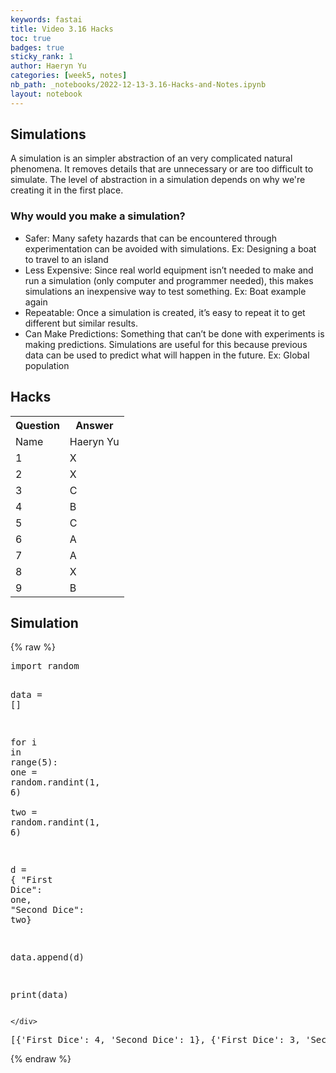 ```yaml
---
keywords: fastai
title: Video 3.16 Hacks
toc: true 
badges: true
sticky_rank: 1
author: Haeryn Yu
categories: [week5, notes]
nb_path: _notebooks/2022-12-13-3.16-Hacks-and-Notes.ipynb
layout: notebook
---
```


<!--
#################################################
### THIS FILE WAS AUTOGENERATED! DO NOT EDIT! ###
#################################################
# file to edit: _notebooks/2022-12-13-3.16-Hacks-and-Notes.ipynb
-->

<div class="container" id="notebook-container">
        
<div class="cell border-box-sizing text_cell rendered"><div class="inner_cell">
<div class="text_cell_render border-box-sizing rendered_html">
<h2 id="Simulations">Simulations<a class="anchor-link" href="#Simulations"> </a></h2><p>A simulation is an simpler abstraction of an very complicated natural phenomena. It removes details that are unnecessary or are too difficult to simulate. The level of abstraction in a simulation depends on why we're creating it in the first place.</p>
<h3 id="Why-would-you-make-a-simulation?">Why would you make a simulation?<a class="anchor-link" href="#Why-would-you-make-a-simulation?"> </a></h3><ul>
<li>Safer: Many safety hazards that can be encountered through experimentation can be avoided with simulations. Ex: Designing a boat to travel to an island</li>
<li>Less Expensive: Since real world equipment isn’t needed to make and run a simulation (only computer and programmer needed), this makes simulations an inexpensive way to test something. Ex: Boat example again</li>
<li>Repeatable: Once a simulation is created, it’s easy to repeat it to get different but similar results.</li>
<li>Can Make Predictions: Something that can’t be done with experiments is making predictions. Simulations are useful for this because previous data can be used to predict what will happen in the future. Ex: Global population</li>
</ul>

</div>
</div>
</div>
<div class="cell border-box-sizing text_cell rendered"><div class="inner_cell">
<div class="text_cell_render border-box-sizing rendered_html">
<h2 id="Hacks">Hacks<a class="anchor-link" href="#Hacks"> </a></h2><table>
  <tr>
   <th>Question</th>
   <th>Answer</th>
  </tr>

 <tr>
    <td>Name</td>
    <td>Haeryn Yu</td>
  </tr>

  <tr>
    <td>1</td>
    <td>X</td>
  </tr>

  <tr>
    <td>2</td>
    <td>X</td>
  </tr>

  <tr>
    <td>3</td>
    <td>C</td>
  </tr>

  <tr>
    <td>4</td>
    <td>B</td>
  </tr>

  <tr>
    <td>5</td>
    <td>C</td>
  </tr>

  <tr>
    <td>6</td>
    <td>A</td>
  </tr>

  <tr>
    <td>7</td>
    <td>A</td>
  </tr>

  <tr>
    <td>8</td>
    <td>X</td>
  </tr>

  <tr>
    <td>9</td>
    <td>B</td>
  </tr>
</table>
</div>
</div>
</div>
<div class="cell border-box-sizing text_cell rendered"><div class="inner_cell">
<div class="text_cell_render border-box-sizing rendered_html">
<h2 id="Simulation">Simulation<a class="anchor-link" href="#Simulation"> </a></h2>
</div>
</div>
</div>
    {% raw %}
    
<div class="cell border-box-sizing code_cell rendered">
<div class="input">

<div class="inner_cell">
    <div class="input_area">
<div class=" highlight hl-ipython3"><pre><span></span><span class="kn">import</span> <span class="nn">random</span>

<span class="n">data</span> <span class="o">=</span> <span class="p">[]</span>

<span class="k">for</span> <span class="n">i</span> <span class="ow">in</span> <span class="nb">range</span><span class="p">(</span><span class="mi">5</span><span class="p">):</span>
  <span class="n">one</span> <span class="o">=</span> <span class="n">random</span><span class="o">.</span><span class="n">randint</span><span class="p">(</span><span class="mi">1</span><span class="p">,</span> <span class="mi">6</span><span class="p">)</span>  
  <span class="n">two</span> <span class="o">=</span> <span class="n">random</span><span class="o">.</span><span class="n">randint</span><span class="p">(</span><span class="mi">1</span><span class="p">,</span> <span class="mi">6</span><span class="p">)</span>

  <span class="n">d</span> <span class="o">=</span> <span class="p">{</span> <span class="s2">&quot;First Dice&quot;</span><span class="p">:</span> <span class="n">one</span><span class="p">,</span> <span class="s2">&quot;Second Dice&quot;</span><span class="p">:</span> <span class="n">two</span><span class="p">}</span>

  <span class="n">data</span><span class="o">.</span><span class="n">append</span><span class="p">(</span><span class="n">d</span><span class="p">)</span>

<span class="nb">print</span><span class="p">(</span><span class="n">data</span><span class="p">)</span>
</pre></div>

    </div>
</div>
</div>

<div class="output_wrapper">
<div class="output">

<div class="output_area">

<div class="output_subarea output_stream output_stdout output_text">
<pre>[{&#39;First Dice&#39;: 4, &#39;Second Dice&#39;: 1}, {&#39;First Dice&#39;: 3, &#39;Second Dice&#39;: 1}, {&#39;First Dice&#39;: 6, &#39;Second Dice&#39;: 5}, {&#39;First Dice&#39;: 5, &#39;Second Dice&#39;: 3}, {&#39;First Dice&#39;: 2, &#39;Second Dice&#39;: 5}]
</pre>
</div>
</div>

</div>
</div>

</div>
    {% endraw %}

</div>
 

